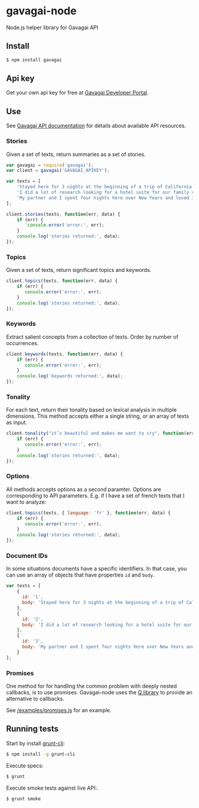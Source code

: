 # gavagai-node

Node.js helper library for Gavagai API

## Install

```bash
$ npm install gavagai
```

## Api key

Get your own api key for free at [Gavagai Developer Portal](https://developer.gavagai.se).

## Use

See [Gavagai API documentation](https://developer.gavagai.se/docs) for details about available API resources.

### Stories
Given a set of texts, return summaries as a set of stories.

```javascript
var gavagai = require('gavagai');
var client = gavagai('GAVAGAI_APIKEY');

var texts = [
    'Stayed here for 3 nights at the beginning of a trip of California. Could not say enough good things about the hotel Monaco. Amazing staff, amazing rooms and the location is brilliant! First stay at a Kimpton hotel, but definitely not the last!!!',
    'I did a lot of research looking for a hotel suite for our family vacation in San Francisco. The Hotel Monaco was a perfect choice. What friendly and delightful staff. I will miss the Grand Cafe, but I will make sure to come back to see their new offerings.',
    'My partner and I spent four nights here over New Years and loved it. Super staff; lovely, quiet room; excellent location within easy walking to much of Downtown and an overall experience that was perfect.'
];

client.stories(texts, function(err, data) {
    if (err) {
        console.error('error:', err);
    }
    console.log('stories returned:', data);
});
```


### Topics
Given a set of texts, return significant topics and keywords.

```javascript
client.topics(texts, function(err, data) {
    if (err) {
       console.error('error:', err);
    }
    console.log('stories returned:', data);
});
```

### Keywords
Extract salient concepts from a collection of texts. Order by number of occurrences.

```javascript
client.keywords(texts, function(err, data) {
    if (err) {
       console.error('error:', err);
    }
    console.log('keywords returned:', data);
});
```

### Tonality
For each text, return their tonality based on lexical analysis in multiple dimensions.
This method accepts either a single string, or an array of texts as input.

```javascript
client.tonality("it’s beautiful and makes me want to cry", function(err, data) {
    if (err) {
       console.error('error:', err);
    }
    console.log('stories returned:', data);
});
```

### Options
All methods accepts options as a second paramter. Options are corresponding to API parameters.
E.g. if I have a set of french texts that I want to analyze:

```javascript
client.topics(texts, { language: 'fr' }, function(err, data) {
    if (err) {
       console.error('error:', err);
    }
    console.log('stories returned:', data);
});
```

### Document IDs
In some situations documents have a specific identifiers. In that case, you can use an array of
objects that have properties `id` and `body`.

```javascript
var texts = [
    {
      id: '1',
      body: 'Stayed here for 3 nights at the beginning of a trip of California. Could not say enough good things about the hotel Monaco. Amazing staff, amazing rooms and the location is brilliant! First stay at a Kimpton hotel, but definitely not the last!!!',
    },
    {
      id: '2',
      body: 'I did a lot of research looking for a hotel suite for our family vacation in San Francisco. The Hotel Monaco was a perfect choice. What friendly and delightful staff. I will miss the Grand Cafe, but I will make sure to come back to see their new offerings.',
    },
    {
      id: '3',
      body: 'My partner and I spent four nights here over New Years and loved it. Super staff; lovely, quiet room; excellent location within easy walking to much of Downtown and an overall experience that was perfect.'
    }
];
```

### Promises
One method for for handling the common problem with deeply nested callbacks, is to use promises.
Gavagai-node uses the [Q library](https://github.com/kriskowal/q) to provide an alternative to callbacks.

See [/examples/promises.js](examples/promises.js) for an example.

## Running tests
Start by install [grunt-cli](https://www.npmjs.com/package/grunt-cli):

```bash
$ npm install -g grunt-cli
```

Execute specs:

```bash
$ grunt
```

Execute smoke tests against live API:.

```bash
$ grunt smoke
```






